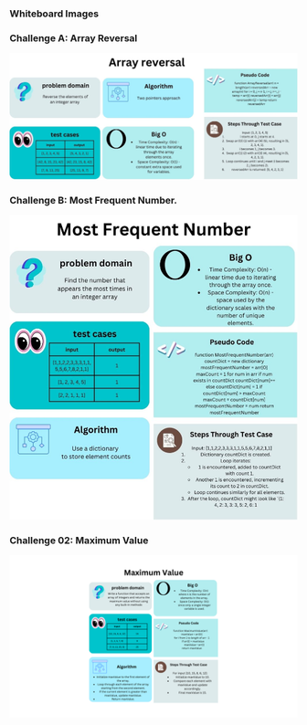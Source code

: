 ### Whiteboard Images

### Challenge A: Array Reversal
![Array Reversal Whiteboard](./whightboard-challenges/challenge_A.png)

### Challenge B: Most Frequent Number.
![Most Frequent Number Whiteboard](./whightboard-challenges/challenge_B.png)

### Challenge 02: Maximum Value
![Maximum-Value](./whightboard-challenges/challenge_c.png)
